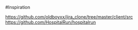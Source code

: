 #Inspiration

https://github.com/oldboyxx/jira_clone/tree/master/client/src
https://github.com/HospitalRun/hospitalrun

